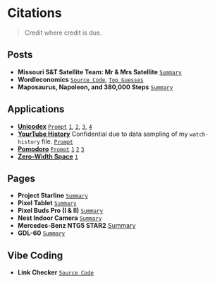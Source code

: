 # Citations
> Credit where credit is due.

## Posts
- **Missouri S&T Satellite Team: Mr & Mrs Satellite** [`Summary`]()
- **Wordleconomics** [`Source Code`](https://chatgpt.com/share/6822a232-9a98-8004-88aa-f60e5895001f), [`Top Guesses`](https://chatgpt.com/s/dr_68229215142c8191857ee1c000255148)
- **Maposaurus, Napoleon, and 380,000 Steps** [`Summary`](https://chatgpt.com/s/dr_68187231216881919fc80b18d75f8759)


## Applications
- **[Unicodex](https://starikov.co/unicodex/)** [`Prompt`](https://starikov.co/ipaste/#citations%252Fpomodoro.md) [`1`](https://claude.ai/share/d4d69a46-70ad-4bd5-9c63-e806f2fa3006), [`2`](https://claude.ai/share/ccb9f5e2-78ac-41ab-882b-4d702ed26a1c), [`3`](https://claude.ai/share/2ef00b8c-3618-4bc7-9d0d-d46dc3064770), [`4`](https://claude.ai/share/dfb0467a-dfe5-44ed-b20a-9a6536289a80)
- **[YourTube History](https://starikov.co/yourtube-history/)** Confidential due to data sampling of my `watch-history` file. [`Prompt`](https://starikov.co/ipaste/#citations%252Fyourtube_history.md)
- **[Pomodoro](https://starikov.co/pomodoro/)** [`Prompt`](https://starikov.co/ipaste/#citations%252Funicodex.md) [`1`](https://claude.ai/share/e6911f89-906f-4aa8-9720-de96e7007956) [`2`](https://claude.ai/share/4577150b-eb79-4f73-8d60-c471bcf45cf3) [`3`](https://claude.ai/share/941afda7-c7c6-4935-9231-7a90074d8655)
- **[Zero-Width Space](http://starikov.co/zero-width-space/)** [`1`](https://chatgpt.com/share/6847e40b-5428-8004-830c-e7d593b39847)

## Pages
- **Project Starline** [`Summary`](https://chatgpt.com/s/dr_680ed12034e881918bea767343e76f39)
- **Pixel Tablet** [`Summary`](https://chatgpt.com/share/680ec985-baa8-8004-bd6a-a8f40c62cc02)
- **Pixel Buds Pro (I & II)** [`Summary`](https://chatgpt.com/s/dr_680f12a6a4788191bd3c861e0b8311fb)
- **Nest Indoor Camera** [`Summary`](https://chatgpt.com/s/dr_680f108ea7a48191ac8243e8bfba2195)
- **Mercedes-Benz NTG5 STAR2** [Summary](https://chatgpt.com/s/dr_680fe324e1fc8191ad0b10267748d918)
- **GDL-60** [`Summary`](https://chatgpt.com/s/dr_680f0a78efcc8191b0fbcc6b98cbecff)

## Vibe Coding
- **Link Checker** [`Source Code`](https://chatgpt.com/share/6822a19d-e714-8004-8a93-be3e1725218e)


